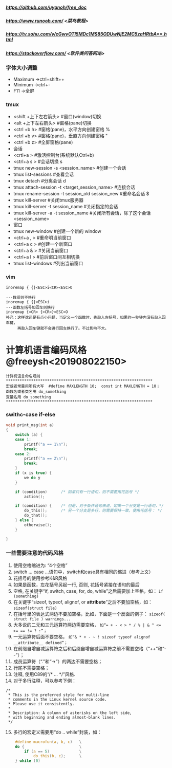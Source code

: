 ##### https://github.com/uygnoh/free_doc
##### https://www.runoob.com/           <菜鸟教程>
##### https://tv.sohu.com/v/cGwvOTI5MDc1MS85ODUwNjE2MC5zaHRtbA==.html   <cortex-m>
##### https://stackoverflow.com/        <软件类问答网站>

### 字体大小调整
+ Maximum     ->ctrl+shift++
+ Minimum     ->ctrl+-
+ F11         ->全屏

### tmux
+ <shift +上下左右箭头>  #窗口(window)切换
+ <alt   +上下左右箭头>  #窗格(pane)切换
+ <ctrl  +b h>         #窗格(pane)，水平方向创建窗格 %
+ <ctrl  +b v>         #窗格(pane)，垂直方向创建窗格 "
+ <ctrl  +b z>         #全屏窗格(pane)
+ 会话
+ <crtl+a   >                                     #激活控制台(系统默认Ctrl+b)
+ <ctrl+a s >                                     #会话切换     s
+ tmux new-session -s <session_name>              #创建一个会话
+ tmux list-sessions                              #查看会话	
+ tmux detach                                     #分离会话     d
+ tmux attach-session -t <target_session_name>    #连接会话
+ tmux rename-session -t session_old session_new  #重命名会话    $
+ tmux kill-server                                #关闭tmux服务器
+ tmux kill-server -t session_name                #关闭指定的会话
+ tmux kill-server -a -t session_name             #关闭所有会话，除了这个会话<session_name>
+ 窗口
+ tmux new-window                                 #创建一个新的 window
+ <ctrl+a , >                                     #重命明当前窗口
+ <ctrl+a c >                                     #创建一个新窗口
+ <ctrl+a & >                                     #关闭当前窗口
+ <ctrl+a l >                                     #前后窗口间互相切换
+ tmux list-windows                               #列出当前窗口

### vim
`inoremap { {}<ESC>i<CR><ESC>O`
```
---数组则不换行
inoremap { {}<ESC>i
---函数左括号加回车则换行
inoremap {<CR> {<CR>}<ESC>O
补充：这样改还是有点小问题，当定义一个函数时，先敲入左括号，如果约一秒钟内没有敲入回车键，
     再敲入回车键就不会进行回车换行了。不过影响不大。
```

# 计算机语言编码风格 @freeysh<201908022150> 
```noet
计算机语言命名规则
****************************************************************
宏或者常量用所有大写  #define MAXLENGTH 10;  const int MAXLENGTH = 10；
函数名或者类名用 do_something
变量名用 do_something
****************************************************************
```
### swithc-case if-else
```c
void print_msg(int a)
{
    switch (a) {
    case 1:
        printf("a == 1\n");
        break;
    case 2:
        printf("a == 2\n");
        break;
    }
    if (x is true) {
        we do y
    }

    if (condition)      /* 如果只有一行语句，则不需要用花括号 */
        action();

    if (condition) {    /* 但是，对于条件语句来说，如果一个分支是一行语句，*/
        do_this();      /* 另一个分支是多行，则需要保持一致，使用花括号： */
        do_that();
    } else {
        otherwise();
    }

}
```
### 一些需要注意的代码风格
1. 使用空格缩进为: “4个空格”
2. switch ... case ...语句中，switch和case具有相同的缩进（参考上文）
3. 花括号的使用参考K&R风格
4. 如果是函数，左花括号另起一行, 否则, 花括号紧接在语句的最后
5. 空格, 在关键字“if, switch, case, for, do, while”之后需要加上空格，如：
    `if (something)`
6. 在关键字“sizeof, typeof, alignof, or __attribute__”之后不要加空格，如：
    `sizeof(struct file)`
7. 在括号里的表达式两边不要加空格，比如，下面是一个反面的例子：
    `sizeof( struct file ) warnings... `
8. 大多说的二元和三元运算符两边需要空格，
   `如“= + - < > * / % | & ^ <= >= == != ? :”；`
9. 一元运算符后面不要空格，
   `如“& * + - ~ ! sizeof typeof alignof __attribute__ defined”；`
10. 在前缀自增自减运算符之后和后缀自增自减运算符之前不需要空格（“++”和“--”）；
11. 成员运算符（“.”和“->”）的两边不需要空格；
12. 行尾不需要空格；
13. 注释, 使用C89的“/* ... */”风格.
14. 对于多行注释，可以参考下例：
```note
/*
 * This is the preferred style for multi-line
 * comments in the Linux kernel source code.
 * Please use it consistently.
 *
 * Description: A column of asterisks on the left side,
 * with beginning and ending almost-blank lines.
 */
```
15. 多行的宏定义需要用“do .. while”封装，如：
```c
    #define macrofun(a, b, c)   \
    do {                        \
        if (a == 5)             \
            do_this(b, c);      \
    } while (0)
```







